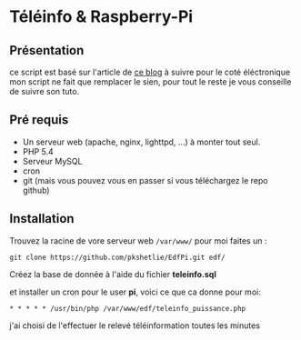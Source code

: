 # Téléinfo & Raspberry-Pi

## Présentation
ce script est basé sur l'article de 
[ce blog](http://www.magdiblog.fr/gpio/teleinfo-edf-suivi-conso-de-votre-compteur-electrique/) à suivre pour le coté éléctronique mon script ne fait que remplacer le sien, pour tout le reste je vous conseille de suivre son tuto. 
## Pré requis
* Un serveur web (apache, nginx, lighttpd, ...) à monter tout seul.
* PHP 5.4
* Serveur MySQL 
* cron
* git (mais vous pouvez vous en passer si vous téléchargez le repo github)

## Installation
Trouvez la racine de vore serveur web ``/var/www/`` pour moi 
faites un :

``git clone https://github.com/pkshetlie/EdfPi.git edf/``

Créez la base de donnée à l'aide du fichier __teleinfo.sql__

et installer un cron pour le user __pi__, voici ce que ca donne pour moi:

``* * * * * /usr/bin/php /var/www/edf/teleinfo_puissance.php``

j'ai choisi de l'effectuer le relevé téléinformation toutes les minutes






